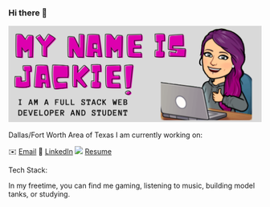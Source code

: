 ### Hi there 👋
![](images/banner.png)

Dallas/Fort Worth Area of Texas
I am currently working on:

:envelope: [Email](takalaj@verizon.net)
:paperclip: [LinkedIn](https://www.linkedin.com/in/jackie-atwood/)
![](https://simpleicons.org/icons/linkedin.svg=150x100) [Resume](images/JackieAtwoodResume2.pdf)

Tech Stack: 

In my freetime, you can find me gaming, listening to music, building model tanks, or studying.

